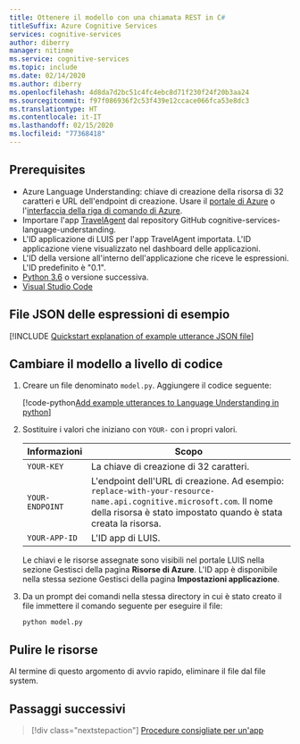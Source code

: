 ```yaml
---
title: Ottenere il modello con una chiamata REST in C#
titleSuffix: Azure Cognitive Services
services: cognitive-services
author: diberry
manager: nitinme
ms.service: cognitive-services
ms.topic: include
ms.date: 02/14/2020
ms.author: diberry
ms.openlocfilehash: 4d8da7d2bc51c4fc4ebc8d71f230f24f20b3aa24
ms.sourcegitcommit: f97f086936f2c53f439e12ccace066fca53e8dc3
ms.translationtype: HT
ms.contentlocale: it-IT
ms.lasthandoff: 02/15/2020
ms.locfileid: "77368418"
---
```

## <a name="prerequisites"></a>Prerequisites

* Azure Language Understanding: chiave di creazione della risorsa di 32 caratteri e URL dell'endpoint di creazione. Usare il [portale di Azure](../luis-how-to-azure-subscription.md#create-resources-in-the-azure-portal) o l'[interfaccia della riga di comando di Azure](../luis-how-to-azure-subscription.md#create-resources-in-azure-cli).
* Importare l'app [TravelAgent](https://github.com/Azure-Samples/cognitive-services-language-understanding/blob/master/documentation-samples/quickstarts/change-model/TravelAgent.json) dal repository GitHub cognitive-services-language-understanding.
* L'ID applicazione di LUIS per l'app TravelAgent importata. L'ID applicazione viene visualizzato nel dashboard delle applicazioni.
* L'ID della versione all'interno dell'applicazione che riceve le espressioni. L'ID predefinito è "0.1".
* [Python 3.6](https://www.python.org/downloads/) o versione successiva.
* [Visual Studio Code](https://code.visualstudio.com/)

## <a name="example-utterances-json-file"></a>File JSON delle espressioni di esempio

[!INCLUDE [Quickstart explanation of example utterance JSON file](get-started-get-model-json-example-utterances.md)]

## <a name="change-model-programmatically"></a>Cambiare il modello a livello di codice

1. Creare un file denominato `model.py`. Aggiungere il codice seguente:

    [!code-python[Add example utterances to Language Understanding in python](~/samples-luis/documentation-samples/quickstarts/change-model/python/3.x/add-utterances-3-6.py)]

1. Sostituire i valori che iniziano con `YOUR-` con i propri valori.

    |Informazioni|Scopo|
    |--|--|
    |`YOUR-KEY`|La chiave di creazione di 32 caratteri.|
    |`YOUR-ENDPOINT`| L'endpoint dell'URL di creazione. Ad esempio: `replace-with-your-resource-name.api.cognitive.microsoft.com`. Il nome della risorsa è stato impostato quando è stata creata la risorsa.|
    |`YOUR-APP-ID`| L'ID app di LUIS. |

    Le chiavi e le risorse assegnate sono visibili nel portale LUIS nella sezione Gestisci della pagina **Risorse di Azure**. L'ID app è disponibile nella stessa sezione Gestisci della pagina **Impostazioni applicazione**.

1. Da un prompt dei comandi nella stessa directory in cui è stato creato il file immettere il comando seguente per eseguire il file:

    ```console
    python model.py
    ```

## <a name="clean-up-resources"></a>Pulire le risorse

Al termine di questo argomento di avvio rapido, eliminare il file dal file system.

## <a name="next-steps"></a>Passaggi successivi

> [!div class="nextstepaction"]
> [Procedure consigliate per un'app](../luis-concept-best-practices.md)
